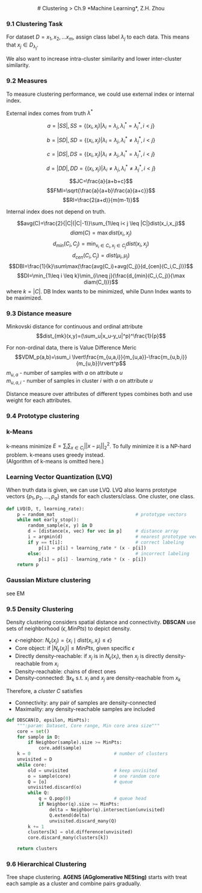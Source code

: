 <center>
# Clustering
> Ch.9 *Machine Learning*, Z.H. Zhou
</center>  

### 9.1 Clustering Task
For dataset $D = {x_1,x_2,...x_m}$, assign class label $\lambda_j$ to each data. This means that $x_j\in D_{\lambda_j}$. 

We also want to increase intra-cluster similarity and lower inter-cluster similarity. 

### 9.2 Measures
To measure clustering performance, we could use external index or internal index. 


External index comes from truth $\lambda^{*}$


$$a=|SS|, SS=\{(x_i, x_j)|\lambda_i=\lambda_j, \lambda_i^*=\lambda_j^*, i< j\}$$

$$b=|SD|, SD=\{(x_i, x_j)|\lambda_i=\lambda_j, \lambda_i^*\neq\lambda_j^*, i< j\}$$

$$c=|DS|, DS=\{(x_i, x_j)|\lambda_i\neq\lambda_j, \lambda_i^*=\lambda_j^*, i< j\}$$

$$d=|DD|, DD=\{(x_i, x_j)|\lambda_i\neq\lambda_j, \lambda_i^*\neq\lambda_j^*, i< j\}$$

$$JC=\frac{a}{a+b+c}$$
$$FMI=\sqrt{\frac{a}{a+b}\frac{a}{a+c}}$$
$$RI=\frac{2(a+d)}{m(m-1)}$$

Internal index does not depend on truth.

$$avg(C)=\frac{2}{|C|(|C|-1)}\sum_{1\leq i< j \leq |C|}dist(x_i,x_j)$$
$$diam(C)=\max dist(x_i,x_j)$$
$$d_{min}(C_i,C_j)=\min_{x_i\in C_i, x_j\in C_j} dist(x_i,x_j)$$
$$d_{cen}(C_i,C_j)=dist(\mu_i,\mu_j)$$
$$DBI=\frac{1}{k}\sum\max(\frac{avg(C_i)+avg(C_j)}{d_{cen}(C_i,C_j)})$$
$$DI=\min_{1\leq i \leq k}\min_{i\neq j}(\frac{d_{min}(C_i,C_j)}{\max diam(C_l)})$$
where $k=|C|$. DB Index wants to be minimized, while Dunn Index wants to be maximized.

### 9.3 Distance measure
Minkovski distance for continuous and ordinal attribute
$$dist_{mk}(x,y)=(\sum_u|x_u-y_u|^p)^\frac{1}{p}$$

For non-ordinal data, there is Value Difference Meric
$$VDM_p(a,b)=\sum_i \lvert\frac{m_{u,a,i}}{m_{u,a}}-\frac{m_{u,b,i}}{m_{u,b}}\rvert^p$$
$m_{u,a}$ - number of samples with $a$ on attribute $u$  
$m_{u,a,i}$ - number of samples in cluster $i$ with $a$ on attribute $u$

Distance measure over attributes of different types combines both and use weight for each attributes.

### 9.4 Prototype clustering
### k-Means  
k-means minimize $E=\sum_i\sum_{x\in C_i}||x-\mu_i||_2^2$. To fully minimize it is a NP-hard problem. k-means uses greedy instead.   
(Algorithm of k-means is omitted here.)

### Learning Vector Quantization (LVQ)  
When truth data is given, we can use LVQ. LVQ also learns prototype vectors {$p_1,p_2,...,p_q$} stands for each clusters/class. One cluster, one class.
```Python 
def LVQ(D, t, learning_rate):
    p = random_mat                              # prototype vectors
    while not early_stop():
        random_sample(x, y) in D
        d = [distance(x, vec) for vec in p]     # distance array
        i = argmin(d)                           # nearest prototype vector
        if y == t[i]:                           # correct labeling
            p[i] = p[i] + learning_rate * (x - p[i])
        else:                                   # incorrect labeling
            p[i] = p[i] - learning_rate * (x - p[i])
    return p
```

### Gaussian Mixture clustering
see EM

### 9.5 Density Clustering
Density clustering considers spatial distance and connectivity. **DBSCAN** use sets of neighborhood $(\epsilon, MinPts)$ to depict density. 

- $\epsilon$-neighbor: $N_\epsilon(x_j)=\{x_i\mid dist(x_i,x_j)\leq \epsilon\}$
- Core object: if $|N_\epsilon(x_j)|\leq MinPts$, given specific $\epsilon$
- Directly density-reachable: if $x_j$ is in $N_\epsilon(x_i)$, then $x_j$ is directly density-reachable from $x_i$
- Density-reachable: chains of direct ones
- Density-connected: $\exists x_k$ s.t. $x_i$ and $x_j$ are density-reachable from $x_k$

Therefore, a *cluster* $C$ satisfies

- Connectivity: any pair of samples are density-connected
- Maximality: any density-reachable samples are included
```Python
def DBSCAN(D, epsilon, MinPts):
    """:param: Dataset, Core range, Min core area size"""
    core = set()
    for sample in D:
        if Neighbor(sample).size >= MinPts:
            core.add(sample)
    k = 0                               # number of clusters
    unvisited = D
    while core:
        old = unvisited                 # keep unvisited
        o = sample(core)                # one random core
        Q = [o]                         # queue
        unvisited.discard(o)
        while Q:
            q = Q.pop(0)                # queue head
            if Neighbor(q).size >= MinPts:
                delta = Neighbor(q).intersection(unvisited)
                Q.extend(delta)
                unvisited.discard_many(Q)
        k += 1
        clusters[k] = old.difference(unvisited)
        core.discard_many(clusters[k])

    return clusters
```

### 9.6 Hierarchical Clustering
Tree shape clustering. **AGENS (AGglomerative NESting)** starts with treat each sample as a cluster and combine pairs gradually. 








